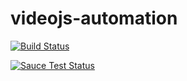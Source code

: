 # videojs-automation
[![Build Status](https://travis-ci.org/forbesjo/videojs-automation.svg?branch=master)](https://travis-ci.org/forbesjo/videojs-automation)

[![Sauce Test Status](https://saucelabs.com/browser-matrix/forbesjo-vjs.svg)](https://saucelabs.com/u/forbesjo-vjs)
